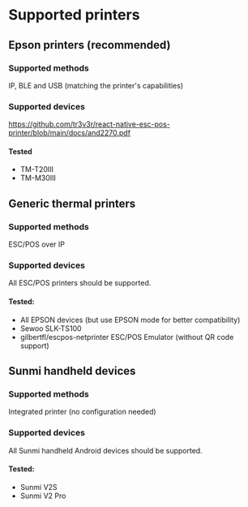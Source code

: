 # Supported printers

## Epson printers (recommended)

### Supported methods

IP, BLE and USB (matching the printer's capabilities)

### Supported devices

<https://github.com/tr3v3r/react-native-esc-pos-printer/blob/main/docs/and2270.pdf>

#### Tested

- TM-T20III
- TM-M30III

## Generic thermal printers

### Supported methods

ESC/POS over IP

### Supported devices

All ESC/POS printers should be supported.

#### Tested:
- All EPSON devices (but use EPSON mode for better compatibility)
- Sewoo SLK-TS100
- gilbertfl/escpos-netprinter ESC/POS Emulator (without QR code support)

## Sunmi handheld devices

### Supported methods

Integrated printer (no configuration needed)

### Supported devices

All Sunmi handheld Android devices should be supported.

#### Tested:

- Sunmi V2S
- Sunmi V2 Pro
